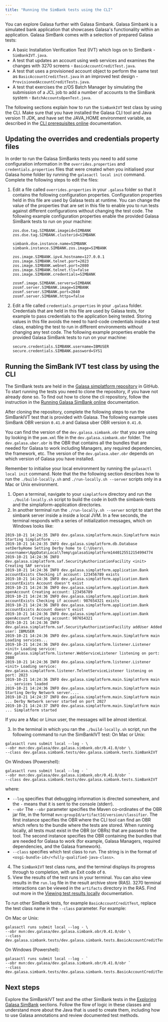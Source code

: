```yaml
---
title: "Running the SimBank tests using the CLI"
---
```


You can explore Galasa further with Galasa Simbank. Galasa Simbank is a simulated bank application that showcases Galasa's functionality within an application. Galasa SimBank comes with a selection of prepared Galasa tests:

- A basic Installation Verification Test (IVT) which logs on to SimBank  - `SimBankIVT.java`.
- A test that updates an account using web services and examines the changes with 3270 screens - `BasicAccountCreditTest.java`.
- A test that uses a provisioned account object to perform the same test as `BasicAccountCreditTest.java` in an improved test design - `ProvisionedAccountCreditTests.java`.
- A test that exercises the z/OS Batch Manager by simulating the submission of a JCL job to add a number of accounts to the SimBank system - `BatchAccountsOpenTest.java`.

The following sections explain how to run the `SimBankIVT` test class by using the CLI. Make sure that you have installed the Galasa CLI tool and Java version 11 JDK, and have set the JAVA_HOME environment variable, as described in the [CLI prerequisites online](../cli-command-reference/cli-prereqs) documentation. 


## Updating the overrides and credentials property files


In order to run the Galasa SimBanks tests you need to add some configuration information in the `overrides.properties` and `credentials.properties` files that were created when you initialised your Galasa home folder by running the ```galasactl local init``` command. Complete the following steps to edit the files:
  

1. Edit a file called `overrides.properties` in your `.galasa` folder so that it contains the following configuration properties. Configuration properties held in this file are used by Galasa tests at runtime. You can change the value of the properties that are set in this file to enable you to run tests against different configurations without changing the test code. The following example configuration properties enable the provided Galasa SimBank tests to run on your machine:

   ```properties
   zos.dse.tag.SIMBANK.imageid=SIMBANK
   zos.dse.tag.SIMBANK.clusterid=SIMBANK

   simbank.dse.instance.name=SIMBANK
   simbank.instance.SIMBANK.zos.image=SIMBANK

   zos.image.SIMBANK.ipv4.hostname=127.0.0.1
   zos.image.SIMBANK.telnet.port=2023
   zos.image.SIMBANK.webnet.port=2080
   zos.image.SIMBANK.telnet.tls=false
   zos.image.SIMBANK.credentials=SIMBANK

   zosmf.image.SIMBANK.servers=SIMBANK
   zosmf.server.SIMBANK.image=SIMBANK
   zosmf.server.SIMBANK.port=2040
   zosmf.server.SIMBANK.https=false
   ```
1. Edit a file called `credentials.properties` in your `.galasa` folder. Credentials that are held in this file are used by Galasa tests, for example to pass credentials to the application being tested. Storing values in this file avoids the need to hard-code credentials inside a test class, enabling the test to run in different environments without changing any test code. The following example properties enable the provided Galasa SimBank tests to run on your machine:

   ```properties
   secure.credentials.SIMBANK.username=IBMUSER
   secure.credentials.SIMBANK.password=SYS1
   ```

## Running the SimBank IVT test class by using the CLI

The SimBank tests are held in the <a href="https://github.com/galasa-dev/simplatform" target="_blank"> Galasa simplatform repository</a> in GitHub. To start running the tests you need to clone the repository, if you have not already done so. To find out how to clone the cli repository, follow the instruction in the [Running Galasa SimBank online](../running-simbank-tests/simbank-cli) documentation.

After cloning the repository, complete the following steps to run the SimBankIVT test that is provided with Galasa. The following example uses SimBank OBR version `0.41.0` and Galasa uber OBR version `0.41.0`.

You can find the version of the `dev.galasa.simbank.obr` that you are using by looking in the `pom.xml` file in the `dev.galasa.simbank.obr` folder. The `dev.galasa.uber.obr` is the OBR that contains all the bundles that are needed for Galasa to work including Managers, any required dependencies, the framework, etc. The version of the `dev.galasa.uber.obr` depends on which version of Galasa you have installed.

Remember to initialise your local environment by running the `galasactl local init` command. Note that the the following section describes how to run the `./build-locally.sh` and  `./run-locally.sh --server` scripts only in a Mac or Unix environment.


1. Open a terminal, navigate to your `simplatform` directory and run the `./build-locally.sh` script to build the code in both the simbank-tests and the simplaform-application directories.
2. In another terminal run the `./run-locally.sh --server` script to start the simbank server inside a inside a local JVM. In a few seconds, the terminal responds with a series of initialization messages, which on Windows looks like:
```
2019-10-21 14:24:35 INFO dev.galasa.simplatform.main.Simplatform main Starting Simplatform ...
2019-10-21 14:24:35 INFO dev.galasa.simplatform.db.Database setDerbyHome Setting Derby home to C:\Users\<username>\AppData\Local\Temp\galasaSimplatform1440125512154994774
2019-10-21 14:24:36 INFO dev.galasa.simplatform.saf.SecurityAuthorizationFacility <init> Creating SAF service
2019-10-21 14:24:36 INFO dev.galasa.simplatform.application.Bank accountExists Checking if account: 123456789 exists
2019-10-21 14:24:36 INFO dev.galasa.simplatform.application.Bank accountExists Account doesn't exist
2019-10-21 14:24:36 INFO dev.galasa.simplatform.application.Bank openAccount Creating account: 123456789
2019-10-21 14:24:36 INFO dev.galasa.simplatform.application.Bank accountExists Checking if account: 987654321 exists
2019-10-21 14:24:36 INFO dev.galasa.simplatform.application.Bank accountExists Account doesn't exist
2019-10-21 14:24:36 INFO dev.galasa.simplatform.application.Bank openAccount Creating account: 987654321
2019-10-21 14:24:36 INFO dev.galasa.simplatform.saf.SecurityAuthorizationFacility addUser Added user: IBMUSER
2019-10-21 14:24:36 INFO dev.galasa.simplatform.main.Simplatform main Loading services...
2019-10-21 14:24:36 INFO dev.galasa.simplatform.listener.Listener <init> Loading service: dev.galasa.simplatform.listener.WebServiceListener listening on port: 2080
2019-10-21 14:24:36 INFO dev.galasa.simplatform.listener.Listener <init> Loading service: dev.galasa.simplatform.listener.TelnetServiceListener listening on port: 2023
2019-10-21 14:24:36 INFO dev.galasa.simplatform.main.Simplatform main ... services loaded
2019-10-21 14:24:36 INFO dev.galasa.simplatform.main.Simplatform main Starting Derby Network server....
2019-10-21 14:24:37 INFO dev.galasa.simplatform.main.Simplatform main ... Derby Network server started on port 2027
2019-10-21 14:24:37 INFO dev.galasa.simplatform.main.Simplatform main ... Simplatform started
```
If you are a Mac or Linux user, the messages will be almost identical.

3. In the terminal in which you ran the `./build-locally.sh` script, run the following command to run the SimBankIVT test:
On Mac or Unix:
```
galasactl runs submit local --log - \
--obr mvn:dev.galasa/dev.galasa.simbank.obr/0.41.0/obr \
--class dev.galasa.simbank.tests/dev.galasa.simbank.tests.SimBankIVT 
```
On Windows (Powershell):
```
galasactl runs submit local --log - `
--obr mvn:dev.galasa/dev.galasa.simbank.obr/0.41.0/obr `
--class dev.galasa.simbank.tests/dev.galasa.simbank.tests.SimBankIVT
```
where:

- `--log` specifies that debugging information is directed somewhere, and the `-` means that it is sent to the console (stderr).
- `--obr`  The `--obr` parameter specifies the Maven co-ordinates of the OBR jar file, in the format `mvn:groupId/artifactId/version/classifier`. The first instance specifies the OBR where the  CLI tool can find an OBR which refers to the bundle where the tests are stored. When running locally, all tests must exist in the OBR (or OBRs) that are passed to the tool. The second instance specifies the OBR containing  the bundles that are needed for Galasa to work (for example, Galasa Managers, required dependencies, and the Galasa framework).
- `--class` specifies which test class to run. The string is in the format of `<osgi-bundle-id>/<fully-qualified-java-class>`. 
4. The `SimBankIVT` test class runs, and the terminal displays its progress through to completion, with an Exit code of `0`.
5. View the results of the test runs in your terminal. You can also view results in the `run.log` file in the result archive store (RAS). 3270 terminal interactions can be viewed in the `artifacts` directory in the RAS. Find out more in the [Viewing test results locally](/docs/cli-command-reference/viewing-test-results-cli) documentation. 

To run other SimBank tests, for example `BasicAccountCreditTest`, replace the test class name in the `--class` parameter. For example: 

On Mac or Unix:

```
galasactl runs submit local --log - \
--obr mvn:dev.galasa/dev.galasa.simbank.obr/0.41.0/obr \
--class dev.galasa.simbank.tests/dev.galasa.simbank.tests.BasicAccountCreditTest 
```

On Windows (Powershell):

```
galasactl runs submit local --log - `
--obr mvn:dev.galasa/dev.galasa.simbank.obr/0.41.0/obr `
--class dev.galasa.simbank.tests/dev.galasa.simbank.tests.BasicAccountCreditTest
```



## Next steps

Explore the SimBankIVT test and the other SimBank tests in the [Exploring Galasa SimBank](exploring-simbank-tests) sections. Follow the flow of logic in these classes and understand more about the Java that is used to create them, including how to use Galasa annotations and review documented test methods.